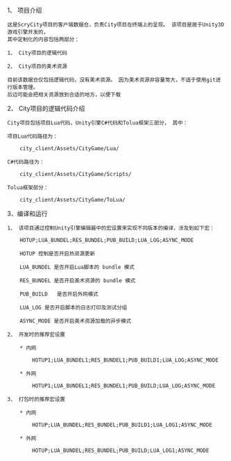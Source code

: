 1、 项目介绍

	这是ScryCity项目的客户端数据仓，负责City项目在终端上的呈现。 该项目是居于Unity3D游戏引擎开发的，
	其中定制化的内容包括两部分：
	
	1、 City项目的逻辑代码
	
	2、 City项目的美术资源
	
	目前该数据仓仅包括逻辑代码，没有美术资源。 因为美术资源非容量常大，不适于使用git进行版本管理。
	后边可能会把相关资源放到合适的地方，以便下载
	
2、 City项目的逻辑代码介绍

	City项目包括项目Lua代码，Unity引擎C#代码和Tolua框架三部分， 其中：
	
	项目Lua代码路径为：
	
		city_client/Assets/CityGame/Lua/
		
	C#代码路径为：
	
		city_client/Assets/CityGame/Scripts/
		
	Tolua框架部分：
	
		city_client/Assets/CityGame/ToLua/
		
3、编译和运行

	1、 该项目通过控制Unity引擎编辑器中的宏设置来实现不同版本的编译，涉及到如下宏：
	
		HOTUP;LUA_BUNDEL;RES_BUNDEL;PUB_BUILD;LUA_LOG;ASYNC_MODE
		
		HOTUP 控制是否开启热资源更新
		
		LUA_BUNDEL 是否开启Lua脚本的 bundle 模式
		
		RES_BUNDEL 是否开启美术资源的 bundle 模式
		
		PUB_BUILD	是否开启外网模式
		
		LUA_LOG	是否开启脚本的日志打印及测试分组
		
		ASYNC_MODE 是否开启美术资源加载的异步模式
		
	2、 开发时的推荐宏设置
	
		* 内网
		
			HOTUP1;LUA_BUNDEL1;RES_BUNDEL1;PUB_BUILD1;LUA_LOG;ASYNC_MODE
			
		* 外网
		
			HOTUP1;LUA_BUNDEL1;RES_BUNDEL1;PUB_BUILD;LUA_LOG;ASYNC_MODE
			
	3、 打包时的推荐宏设置
	
		* 内网
		
			HOTUP;LUA_BUNDEL;RES_BUNDEL;PUB_BUILD1;LUA_LOG1;ASYNC_MODE
			
		* 外网
		
			HOTUP;LUA_BUNDEL;RES_BUNDEL;PUB_BUILD;LUA_LOG1;ASYNC_MODE
			

	
